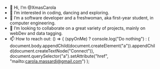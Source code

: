 - 👋 Hi, I’m @XmasCarola
- 👀 I’m interested in coding, dancing and exploring.
- 🌱 I’m a software developer and a freshwoman, aka first-year student, in computer engineering.
- 💞️ I’m looking to collaborate on a great variety of projects, mainly on webDev and data tagging.
- 📫 How to reach out: () => { 
                           (spyOnMe) 
                               ? console.log("Do nothing") 
                               : ( document.body.appendChild(document.createElement("a")).appendChild(document.createTextNode("Connect")),
                               document.querySelector("a").setAttribute("href", "mailto:carola.massardi@gmail.com") );

<!---
XmasCarola/XmasCarola is a ✨ special ✨ repository because its `README.md` (this file) appears on your GitHub profile.
You can click the Preview link to take a look at your changes.
--->

